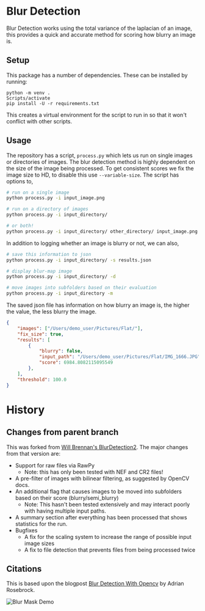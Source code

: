 # Blur Detection
Blur Detection works using the total variance of the laplacian of an
image, this provides a quick and accurate method for scoring how blurry
an image is.

## Setup
This package has a number of dependencies. These can be installed by running: 

```
python -m venv .
Scripts/activate
pip install -U -r requirements.txt
```
This creates a virtual environment for the script to run in so that it won't conflict with other scripts.

## Usage
The repository has a script, `process.py` which lets us run on single images or directories of images. The blur detection method is highly dependent on the size of the image being processed. To get consistent scores we fix the image size to HD, to disable this use  `--variable-size`. The script has options to, 

```bash
# run on a single image
python process.py -i input_image.png

# run on a directory of images
python process.py -i input_directory/ 

# or both! 
python process.py -i input_directory/ other_directory/ input_image.png
```

In addition to logging whether an image is blurry or not, we can also,

```bash
# save this information to json
python process.py -i input_directory/ -s results.json

# display blur-map image
python process.py -i input_directory/ -d

# move images into subfolders based on their evaluation
python process.py -i input_directory -m
```
The saved json file has information on how blurry an image is, the higher the value, the less blurry the image.

```json
{
    "images": ["/Users/demo_user/Pictures/Flat/"],
    "fix_size": true,
    "results": [
        {
            "blurry": false,
            "input_path": "/Users/demo_user/Pictures/Flat/IMG_1666.JPG",
            "score": 6984.8082115095549
        },
    ],
    "threshold": 100.0
}
```
# History
## Changes from parent branch
This was forked from [Will Brennan's BlurDetection2](https://github.com/WillBrennan/BlurDetection2). 
The major changes from that version are:
* Support for raw files via RawPy
  * Note: this has only been tested with NEF and CR2 files!
* A pre-filter of images with bilinear filtering, as suggested by OpenCV docs.
* An additional flag that causes images to be moved into subfolders based on their score (blurry/semi_blurry)
  * Note: This hasn't been tested extensively and may interact poorly with having multiple input paths. 
* A summary section after everything has been processed that shows statistics for the run.
* Bugfixes
  * A fix for the scaling system to increase the range of possible input image sizes
  * A fix to file detection that prevents files from being processed twice

## Citations
This is based upon the blogpost [Blur Detection With Opencv](https://www.pyimagesearch.com/2015/09/07/blur-detection-with-opencv/) by Adrian Rosebrock.

![Blur Mask Demo](https://raw.githubusercontent.com/WillBrennan/BlurDetection2/master/docs/demo.png)

